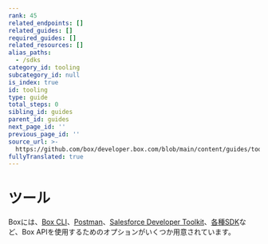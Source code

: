```yaml
---
rank: 45
related_endpoints: []
related_guides: []
required_guides: []
related_resources: []
alias_paths:
  - /sdks
category_id: tooling
subcategory_id: null
is_index: true
id: tooling
type: guide
total_steps: 0
sibling_id: guides
parent_id: guides
next_page_id: ''
previous_page_id: ''
source_url: >-
  https://github.com/box/developer.box.com/blob/main/content/guides/tooling/index.md
fullyTranslated: true
---
```

# ツール

Boxには、[Box CLI][cli]、[Postman][postman]、[Salesforce Developer Toolkit][sdt]、[各種SDK][sdks]など、Box APIを使用するためのオプションがいくつか用意されています。

[cli]: g://cli

[postman]: g://tooling/postman

[sdt]: g://tooling/salesforce-toolkit

[sdks]: g://tooling/sdks
